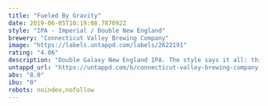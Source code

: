 ```yaml
---
title: "Fueled By Gravity"
date: 2019-06-05T10:19:08.787092Z
style: "IPA - Imperial / Double New England"
brewery: "Connecticut Valley Brewing Company"
image: "https://labels.untappd.com/labels/2622191"
rating: "4.06"
description: "Double Galaxy New England IPA. The style says it all: this single hop brew showcases the beauty of the Galaxy (hops, that is). Copious quantities of Galaxy are added at several stages of the brew to create this 8% beauty. Deceptively smooth but by no mean subtle, Fueled By Gravity hits your nose with bursting citrus aroma before caressing your palate with clean tropical flavors of mango, and undertones of zesty pineapple and hints of key lime. Experience for yourself what happens when Galaxies collide."
untappd_url: "https://untappd.com/b/connecticut-valley-brewing-company-fueled-by-gravity/2622191"
abv: "8.0"
ibu: "0"
robots: noindex,nofollow
---
```

